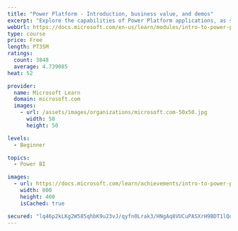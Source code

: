 ```yaml
---
title: "Power Platform - Introduction, business value, and demos"
excerpt: "Explore the capabilities of Power Platform applications, as seen in demonstrations and customer case studies."
webUrl: https://docs.microsoft.com/en-us/learn/modules/intro-to-power-platform-mba/
type: course
price: Free
length: PT35M
ratings:
  count: 3848
  average: 4.739085
heat: 52

provider:
  name: Microsoft Learn
  domain: microsoft.com
  images:
    - url: /assets/images/organizations/microsoft.com-50x50.jpg
      width: 50
      height: 50

levels:
  - Beginner

topics:
  - Power BI

images:
  - url: https://docs.microsoft.com/learn/achievements/intro-to-power-platform-social.png
    width: 800
    height: 400
    isCached: true

secured: "lq46p2kLKg2W585qhbK9u23vJ/qyfn0Lrak3/HNgAq8VUCuPASXrH9BDT1lQq149USI/dBdFXhGB+XPkRcvwPzeEPNWQN3+0exhdjFixg70FL7PvHBaq7HYffs+aGJnSXSwKaYLSJ1h59IGjJ5kOc2T3T+t3sWwdugBlX8HMKEZH7uCkVSD8nQoGfXL9mPQUULe8lN2ymPDil4UG2ZTcvq5PXkuYQq8R6+NdmRYGPm6aAGHY4vBYE7zq1H7/2cJUYvFRZ0e9KcWomYnsrFr6HqkrD75nzUg116QiTpB/RSAPfALxbZAPx8ugKbcAJUwr2mixgp1MvFdaL7KPuEYJP8l1mhAnmXrDwROVjQCuORSMxdDFbsUkiE3BC1Qo7GJNdmRXLksmfbPkXtCDYq8g10U6s8ylY9cGgTjw/UHD39o=;kufZmNFvA5ehwqseKSPUhQ=="
---
```


